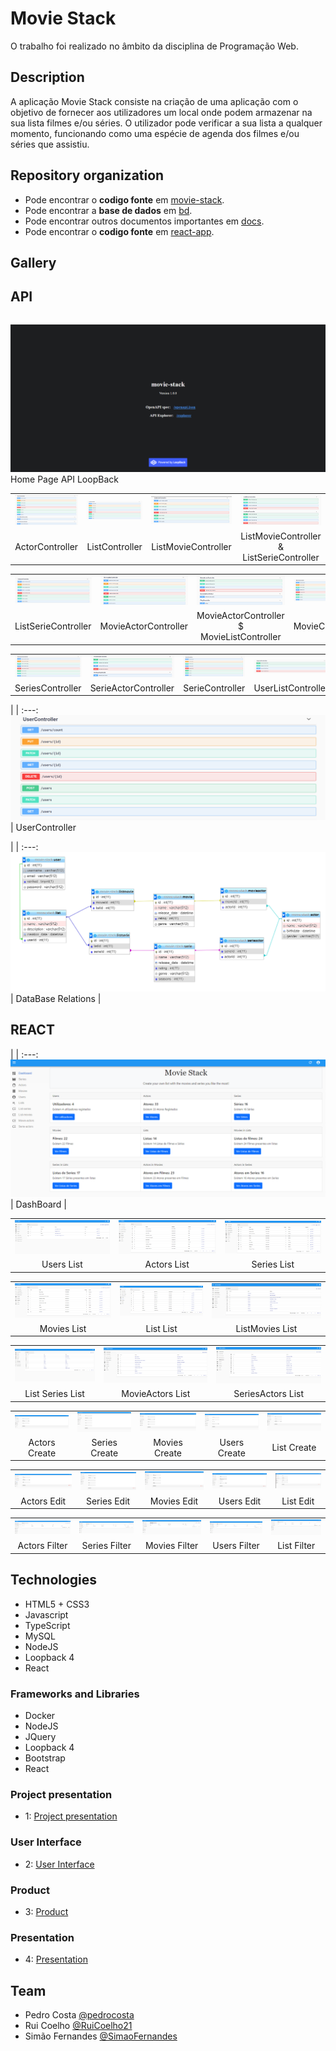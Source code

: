 # Movie Stack

O trabalho foi realizado no âmbito da disciplina de Programação Web.

## Description

A aplicação Movie Stack consiste na criação de uma aplicação com o objetivo de fornecer aos utilizadores um local onde podem armazenar na sua lista filmes e/ou séries. O utilizador pode verificar a sua lista a qualquer momento, funcionando como uma espécie de agenda dos filmes e/ou séries que assistiu.

## Repository organization
* Pode encontrar o **codigo fonte** em [movie-stack](https://github.com/movie-stack/report-main/tree/main/movie-stack).
* Pode encontrar a **base de dados** em [bd](https://github.com/movie-stack/report-main/tree/main/bd).
* Pode encontrar outros documentos importantes em [docs](https://github.com/movie-stack/report-main/tree/main/docs).
* Pode encontrar o **codigo fonte** em [react-app](https://github.com/movie-stack/report-main/tree/main/react-app).

## Gallery
## API
| |
:---: |
![img0](/docs/img/1.png)
Home Page API LoopBack


| | | | |
:---: | :---: | :---: | :---:
![img01](/docs/img/actorcontroller.png) | ![img02](/docs/img/listcontroller.png) | ![img03](/docs/img/listmoviecontroller.png) | ![img04](/docs/img/listmoviecontroller_listseriecontrololer.png)
ActorController |  ListController | ListMovieController | ListMovieController & ListSerieController | 

| | | | |
:---: | :---: | :---: | :---:
![img05](/docs/img/listseriecontroller.png) | ![img06](/docs/img/movieactorcontroller.png) | ![img07](/docs/img/movieactorcontroller_movielistcontroller.png) | ![img08](/docs/img/moviecontroller.png)
ListSerieController | MovieActorController | MovieActorController $ MovieListController | MovieController |

| | | | |
:---: | :---: | :---: | :---:
![img09](/docs/img/serieacotrcontroller.png) | ![img010](/docs/img/serieactorcontroller.png) | ![img011](/docs/img/seriecontroller.png) | ![img011](/docs/img/userlistcontroller.png)
SeriesController | SerieActorController | SerieController | UserListController | 

| |
:---: 
![img09](/docs/img/usercontroller.png) |
UserController 

| |
:---:
![Relations](/docs/img/relacoes.png) |
DataBase Relations |


## REACT
| |
:---:
![Relations](/docs/img/dashboard.png) |
DashBoard |


| | | | 
:---: | :---: | :---: 
![img01](/docs/img/userslobby.PNG) | ![img02](/docs/img/actorslobby.PNG) | ![img03](/docs/img/Serieslobby.PNG)
Users List | Actors List | Series List

| | | | 
:---: | :---: | :---: 
![img01](/docs/img/movieslobby.PNG) | ![img02](/docs/img/listslobby.PNG) | ![img03](/docs/img/listmovieslobby.PNG)
Movies List | List List | ListMovies List

| | | | 
:---: | :---: | :---: 
![img01](/docs/img/listserieslobby.PNG) | ![img02](/docs/img/movieacotrslobby.PNG) | ![img03](/docs/img/serieactorslobby.PNG)
List Series List | MovieActors List | SeriesActors List



| | | | | |
:---: | :---: | :---: | :---: | :---:
![img01](/docs/img/actorcreate.PNG) | ![img02](/docs/img/seriescreate.PNG) | ![img03](/docs/img/moviescreate.PNG) | ![img04](/docs/img/userscreate.PNG) | ![img05](/docs/img/listscreate.PNG)
Actors Create | Series Create | Movies Create | Users Create | List Create


| | | | | |
:---: | :---: | :---: | :---: | :---:
![img01](/docs/img/actorsedit.PNG) | ![img02](/docs/img/seriesedit.PNG) | ![img03](/docs/img/moviesedit.PNG) | ![img04](/docs/img/usersedit.PNG) | ![img05](/docs/img/listsedit.PNG)
Actors Edit | Series Edit | Movies Edit | Users Edit | List Edit


| | | | | |
:---: | :---: | :---: | :---: | :---:
![img10](/docs/img/actorsfiltro.PNG) | ![img02](/docs/img/SeriesFiltro.PNG) | ![img03](/docs/img/moviesfiltro.PNG) | ![img04](/docs/img/usersFiltrar.PNG) | ![img05](/docs/img/listsfiltro.PNG)
Actors Filter | Series Filter | Movies Filter | Users Filter | List Filter





## Technologies
* HTML5 + CSS3
* Javascript
* TypeScript
* MySQL
* NodeJS
* Loopback 4
* React


### Frameworks and Libraries
* Docker
* NodeJS
* JQuery
* Loopback 4
* Bootstrap
* React

### Project presentation
* 1: [Project presentation](https://github.com/movie-stack/report-main/blob/main/docs/c1.md)
### User Interface 
* 2: [User Interface](https://github.com/movie-stack/report-main/blob/main/docs/c2.md)
### Product
* 3: [Product](https://github.com/movie-stack/report-main/blob/main/docs/c3.md)
### Presentation
* 4: [Presentation](https://github.com/movie-stack/report-main/blob/main/docs/c4.md)

## Team
* Pedro Costa [@pedrocosta](https://github.com/pedroscosta9)
* Rui Coelho [@RuiCoelho21](https://github.com/RuiCoelho21)
* Simão Fernandes [@SimaoFernandes](https://github.com/SimaoFernandes) 

